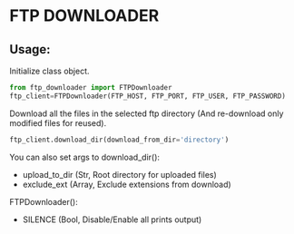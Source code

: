 # **FTP DOWNLOADER**

## Usage:

Initialize class object.

```python
from ftp_downloader import FTPDownloader
ftp_client=FTPDownloader(FTP_HOST, FTP_PORT, FTP_USER, FTP_PASSWORD)
```

Download all the files in the selected ftp directory (And re-download only modified files for reused).

```python
ftp_client.download_dir(download_from_dir='directory')
```

You can also set args to download_dir():

- upload_to_dir (Str, Root directory for uploaded files)
- exclude_ext (Array, Exclude extensions from download)

FTPDownloader():

- SILENCE (Bool, Disable/Enable all prints output)